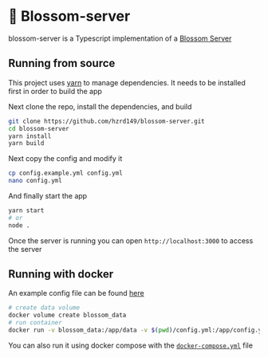 # 🌸 Blossom-server

blossom-server is a Typescript implementation of a [Blossom Server](https://github.com/hzrd149/blossom/blob/master/Server.md)

## Running from source

This project uses [yarn](https://classic.yarnpkg.com/lang/en/docs/install) to manage dependencies. It needs to be installed first in order to build the app

Next clone the repo, install the dependencies, and build

```sh
git clone https://github.com/hzrd149/blossom-server.git
cd blossom-server
yarn install
yarn build
```

Next copy the config and modify it

```sh
cp config.example.yml config.yml
nano config.yml
```

And finally start the app

```sh
yarn start
# or
node .
```

Once the server is running you can open `http://localhost:3000` to access the server

## Running with docker

An example config file can be found [here](./config.example.yml)

```sh
# create data volume
docker volume create blossom_data
# run container
docker run -v blossom_data:/app/data -v $(pwd)/config.yml:/app/config.yml -p 3000:3000 ghcr.io/hzrd149/blossom-server:master
```

You can also run it using docker compose with the [`docker-compose.yml`](./docker-compose.yml) file
